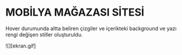 <h1>MOBİLYA MAĞAZASI SİTESİ</h1>

<p>Hover durumunda altta beliren çizgiler ve içerikteki background ve yazı rengi değişen stiller oluşturuldu.</p>

![][ekran.gif]


